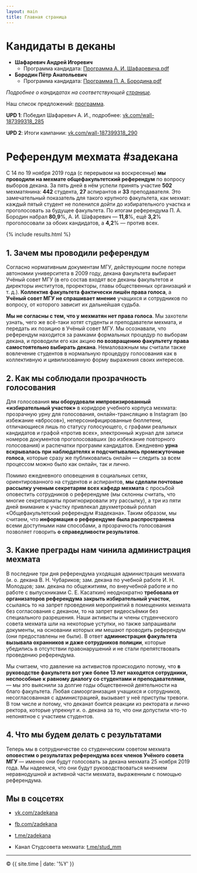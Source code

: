 ```yaml
---
layout: main
title: Главная страница
---
```


# Кандидаты в деканы

- **Шафаревич Андрей Игоревич**
  - Программа кандидата: <a href="public/Программа_А._И._Шафаревича.pdf" target="_blank">Программа А. И. Шафаревича.pdf</a>
- **Бородин Пётр Анатольевич**
  - Программа кандидата: <a href="public/Программа_П._А._Бородина.pdf" target="_blank">Программа П. А. Бородина.pdf</a>

_Подробнее о кандидатах на соответствующей [странице](candidates)._

Наш список предложений: [программа](program).

**UPD 1**: Победил Шафаревич А. И., подробнее: [vk.com/wall-187399318_285](https://vk.com/wall-187399318_285)

**UPD 2**: Итоги кампании: [vk.com/wall-187399318_290](https://vk.com/wall-187399318_290)

# Референдум мехмата #задекана

С 14 по 19 ноября 2019 года (с перерывом на воскресенье) **мы проводили на мехмате общефакультетский референдум** по вопросу выборов декана. За пять дней в нём успели принять участие **502** мехматянина: **442** студента, **27** аспирантов и **33** преподавателя. Это замечательный показатель для такого крупного факультета, как мехмат: каждый пятый студент не поленился дойти до избирательного участка и проголосовать за будущее факультета. По итогам референдума П. А. Бородин набрал **80,9**%, А. И. Шафаревич — **11,8**%, ещё **3,2**% проголосовали за обоих кандидатов, а **4,2**% — против всех.

{% include results.html %}

## 1. Зачем мы проводили референдум

Согласно нормативным документам МГУ, действующим после потери автономии университета в 2009 году, декана факультета выбирает Учёный совет МГУ (в его состав входят все деканы факультетов и директоры институтов, проректоры, главы общественных организаций и т. д.). **Коллектив факультета фактически лишён права голоса**, а **Учёный совет МГУ не спрашивает мнение** учащихся и сотрудников по вопросу, от которого зависит их дальнейшая судьба. 
 
**Мы не согласны с тем, что у мехматян нет права голоса**. Мы захотели узнать, чего же всё-таки хотят студенты и преподаватели мехмата, и передать их позицию в Учёный совет МГУ. Мы осознавали, что референдум находится за рамками формальных процедур по выборам декана, и проводили его как акцию **по возвращению факультету права самостоятельно выбирать декана**. Немаловажным мы считали также вовлечение студентов в нормальную процедуру голосования как в коллективную и цивилизованную форму выражения своих интересов. 


## 2. Как мы соблюдали прозрачность голосования

Для голосования **мы оборудовали импровизированный «избирательный участок»** в коридоре учебного корпуса мехмата: прозрачную урну для голосования, онлайн-трансляцию в Instagram (во избежание «вбросов»), неперсонифицированные бюллетени, отличающиеся лишь по статусу голосующего, с графами реальных кандидатов и графой «против всех», электронный журнал для записи номеров документов проголосовавших (во избежание повторного голосования) и распечатки программ кандидатов. Ежедневно **урна вскрывалась при наблюдателях и подсчитывались промежуточные голоса**, которые сразу же публиковались онлайн — следить за всем процессом можно было как онлайн, так и лично.

Помимо ежедневного оповещения в социальных сетях, ориентированного на студентов и аспирантов, **мы сделали почтовые рассылку ученым секретарям всех кафедр мехмата** с просьбой оповестить сотрудников о референдуме (мы склонны считать, что многие секретариаты проигнорировали эту рассылку), а три из пяти дней внимание к участку привлекал двухметровый роллап «Общефакультетский референдум #задекана». Таким образом, мы считаем, что **информация о референдуме была распространена** всеми доступными нам способами, а прозрачность голосования позволяет говорить **о справедливости результатов**. 


## 3. Какие преграды нам чинила администрация мехмата

В последние три дня референдума уходящая администрация мехмата (и. о. декана В. Н. Чубариков; зам. декана по учебной работе И. Н. Молодцов; зам. декана по общежитиям, по внеучебной работе и по работе с выпускниками С. Е. Касаткин) неоднократно **требовала от организаторов референдума закрыть избирательный участок**, ссылаясь то на запрет проведения мероприятий в помещениях мехмата без согласования с деканом, то на запрет видеосъёмки без специального разрешения. Наши активисты и члены студенческого совета мехмата шли на некоторые уступки, но также запрашивали документы, на основании которых им мешают проводить референдум (они предоставлены не были). В ответ **администрация факультета вызывала охранников и даже сотрудников полиции**, которые убедились в отсутствии правонарушений и не стали препятствовать проведению референдума. 

Мы считаем, что давление на активистов происходило потому, что **в руководстве факультета вот уже более 13 лет находятся сотрудники, неспособные к равному диалогу со студентами и преподавателями**, — мы это выяснили за долгие годы общественной деятельности на благо факультета. Любая самоорганизация учащихся и сотрудников, несогласованная с администрацией, вызывает у неё приступы тревоги. В том числе и потому, что деканат боится реакции из ректората и лично ректора, которые упрекнут и. о. декана за то, что они допустили что-то непонятное с участием студентов. 


## 4. Что мы будем делать с результатами

Теперь мы в сотрудничестве со студенческим советом мехмата **оповестим о результатах референдума всех членов Учёного совета МГУ** — именно они будут голосовать за декана мехмата 25 ноября 2019 года. Мы надеемся, что они будут руководствоваться мнением неравнодушной и активной части мехмата, выраженным с помощью референдума. 


## Мы в соцсетях

- [vk.com/zadekana](https://vk.com/zadekana)
- [fb.com/zadekana](https://fb.com/zadekana)
- [t.me/zadekana](https://t.me/zadekana)


- Канал Студсовета мехмата: [t.me/stud_mm](https://t.me/stud_mm)

---

<p>&copy; {{ site.time | date: '%Y' }}</p>
